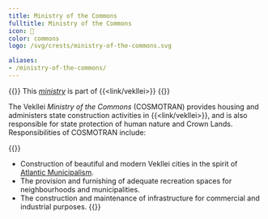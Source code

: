 ```yaml
---
title: Ministry of the Commons
fulltitle: Ministry of the Commons
icon: 🏡
color: commons
logo: /svg/crests/ministry-of-the-commons.svg

aliases:
- /ministry-of-the-commons/
---
```

{{<note series>}}
 This *[ministry](/ministries/)* is part of {{<link/vekllei>}}
{{</note>}}

The Vekllei *Ministry of the Commons* (COSMOTRAN) provides housing and administers state construction activities in {{<link/vekllei>}}, and is also responsible for state protection of human nature and Crown Lands. Responsibilities of COSMOTRAN include:

{{<note panel>}}
* Construction of beautiful and modern Vekllei cities in the spirit of [Atlantic Municipalism](/vekllei/#atlantic-municipalism).
* The provision and furnishing of adequate recreation spaces for neighbourhoods and municipalities.
* The construction and maintenance of infrastructure for commercial and industrial purposes.
{{</note>}}